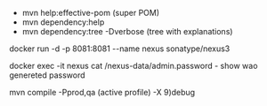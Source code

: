 - mvn help:effective-pom (super POM)
- mvn dependency:help
- mvn dependency:tree -Dverbose (tree with explanations)

docker run -d -p 8081:8081 --name nexus sonatype/nexus3

docker exec -it nexus cat /nexus-data/admin.password  - show wao genereted password

mvn compile -Pprod,qa (active profile) -X 9)debug